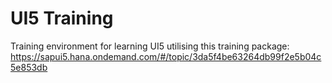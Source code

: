 # UI5 Training
Training environment for learning UI5 utilising this training package: https://sapui5.hana.ondemand.com/#/topic/3da5f4be63264db99f2e5b04c5e853db
